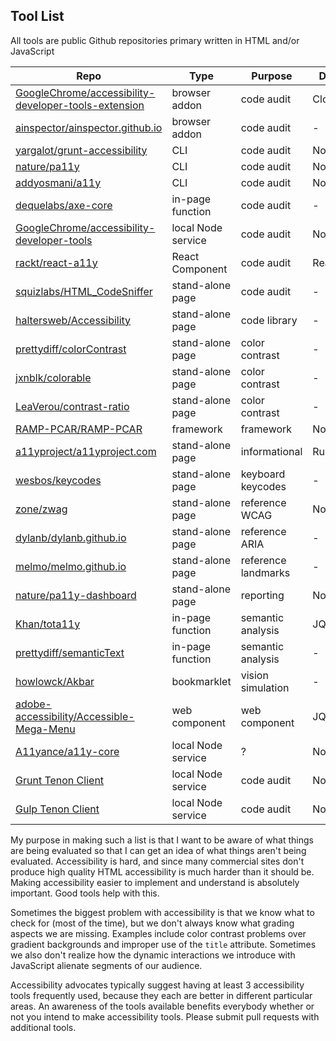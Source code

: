 Tool List
---

All tools are public Github repositories primary written in HTML and/or JavaScript

Repo                                                                                                                           |Type              |Purpose            |Dependencies
-------------------------------------------------------------------------------------------------------------------------------|------------------|-------------------|------------
[GoogleChrome/accessibility-developer-tools-extension](https://github.com/GoogleChrome/accessibility-developer-tools-extension)|browser addon     |code audit         |Closure Compiler
[ainspector/ainspector.github.io](https://github.com/ainspector/ainspector.github.io)                                          |browser addon     |code audit         |-
[yargalot/grunt-accessibility](https://github.com/yargalot/grunt-accessibility)                                                |CLI               |code audit         |Node/Grunt
[nature/pa11y](https://github.com/nature/pa11y)                                                                                |CLI               |code audit         |Node/PhantonJS
[addyosmani/a11y](https://github.com/addyosmani/a11y)                                                                          |CLI               |code audit         |Node/PhantomJS
[dequelabs/axe-core](https://github.com/dequelabs/axe-core)                                                                    |in-page function  |code audit         |-
[GoogleChrome/accessibility-developer-tools](https://github.com/GoogleChrome/accessibility-developer-tools)                    |local Node service|code audit         |Node
[rackt/react-a11y](https://github.com/rackt/react-a11y)                                                                        |React Component   |code audit         |React
[squizlabs/HTML_CodeSniffer](https://github.com/squizlabs/HTML_CodeSniffer)                                                    |stand-alone page  |code audit         |-
[haltersweb/Accessibility](https://github.com/haltersweb/Accessibility)                                                        |stand-alone page  |code library       |-
[prettydiff/colorContrast](https://github.com/prettydiff/colorContrast)                                                        |stand-alone page  |color contrast     |-
[jxnblk/colorable](https://github.com/jxnblk/colorable)                                                                        |stand-alone page  |color contrast     |-
[LeaVerou/contrast-ratio](https://github.com/LeaVerou/contrast-ratio)                                                          |stand-alone page  |color contrast     |-
[RAMP-PCAR/RAMP-PCAR](https://github.com/RAMP-PCAR/RAMP-PCAR)                                                                  |framework         |framework          |Node/Grunt
[a11yproject/a11yproject.com](https://github.com/a11yproject/a11yproject.com)                                                  |stand-alone page  |informational      |Ruby
[wesbos/keycodes](https://github.com/wesbos/keycodes)                                                                          |stand-alone page  |keyboard keycodes  |-
[zone/zwag](https://github.com/zone/zwag)                                                                                      |stand-alone page  |reference WCAG     |Node
[dylanb/dylanb.github.io](https://github.com/dylanb/dylanb.github.io)                                                          |stand-alone page  |reference ARIA     |-
[melmo/melmo.github.io](https://github.com/melmo/melmo.github.io)                                                              |stand-alone page  |reference landmarks|-
[nature/pa11y-dashboard](https://github.com/nature/pa11y-dashboard)                                                            |stand-alone page  |reporting          |Node/PhantomJS
[Khan/tota11y](https://github.com/Khan/tota11y)                                                                                |in-page function  |semantic analysis  |JQuery
[prettydiff/semanticText](https://github.com/prettydiff/semanticText)                                                          |in-page function  |semantic analysis  |-
[howlowck/Akbar](https://github.com/howlowck/Akbar)                                                                            |bookmarklet       |vision simulation  |-
[adobe-accessibility/Accessible-Mega-Menu](https://github.com/adobe-accessibility/Accessible-Mega-Menu)                        |web component     |web component      |JQuery
[A11yance/a11y-core](https://github.com/A11yance/a11y-core)                                                                    |local Node service|?                  |Node/Grunt
[Grunt Tenon Client](https://github.com/egauci/grunt-tenon-client)                                                                    |local Node service|code audit         |Node/Grunt
[Gulp Tenon Client](https://github.com/egauci/gulp-tenon-client)                                                                    |local Node service|code audit         |Node/Gulp



My purpose in making such a list is that I want to be aware of what things are being evaluated so that I can get an idea of what things aren't being evaluated.  Accessibility is hard, and since many commercial sites don't produce high quality HTML accessibility is much harder than it should be.  Making accessibility easier to implement and understand is absolutely important.  Good tools help with this.

Sometimes the biggest problem with accessibility is that we know what to check for (most of the time), but we don't always know what grading aspects we are missing.  Examples include color contrast problems over gradient backgrounds and improper use of the `title` attribute.  Sometimes we also don't realize how the dynamic interactions we introduce with JavaScript alienate segments of our audience.

Accessibility advocates typically suggest having at least 3 accessibility tools frequently used, because they each are better in different particular areas.  An awareness of the tools available benefits everybody whether or not you intend to make accessibility tools.  Please submit pull requests with additional tools.
